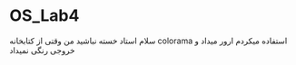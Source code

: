 # OS_Lab4
سلام استاد خسته نباشید من وقتی از کتابخانه 
colorama 
استفاده میکردم ارور میداد و خروجی رنگی نمیداد
